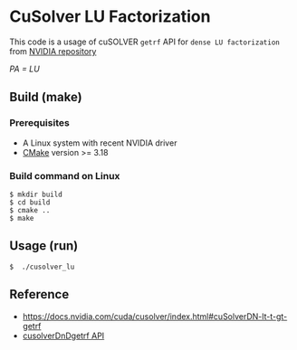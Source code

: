 # CuSolver LU Factorization

This code is a usage of cuSOLVER `getrf` API for `dense LU factorization` from [NVIDIA repository](https://github.com/NVIDIA/CUDALibrarySamples)

_PA = LU_

## Build (make)

### Prerequisites
- A Linux system with recent NVIDIA driver
- [CMake](https://cmake.org/download) version >= 3.18

### Build command on Linux
```
$ mkdir build
$ cd build
$ cmake ..
$ make
```

## Usage (run)
```
$  ./cusolver_lu
```

## Reference
- https://docs.nvidia.com/cuda/cusolver/index.html#cuSolverDN-lt-t-gt-getrf
- [cusolverDnDgetrf API](https://docs.nvidia.com/cuda/cusolver/index.html#cuSolverDN-lt-t-gt-getrf)